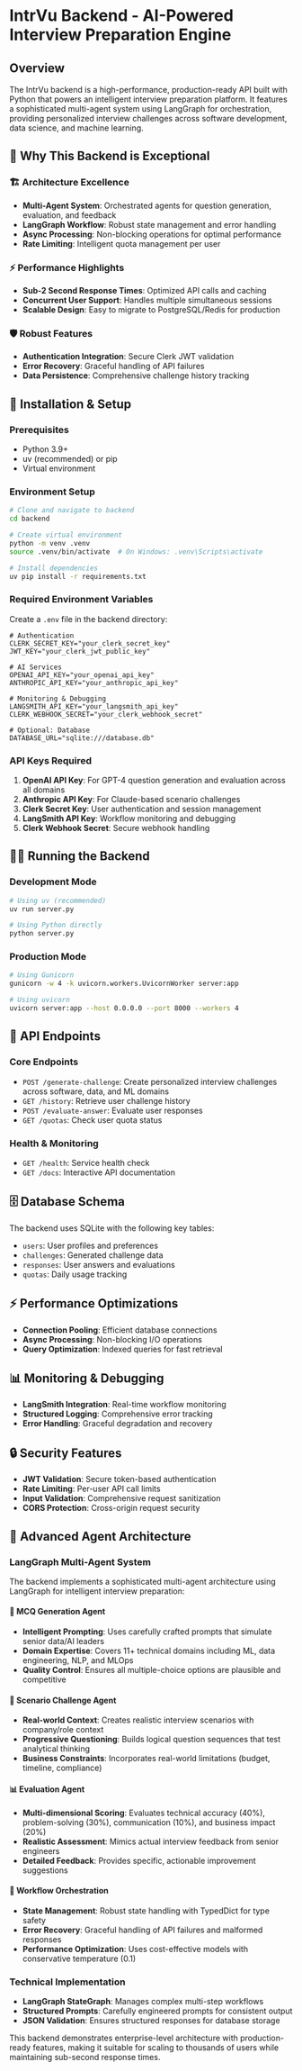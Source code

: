 # IntrVu Backend - AI-Powered Interview Preparation Engine

## Overview

The IntrVu backend is a high-performance, production-ready API built with Python that powers an intelligent interview preparation platform. It features a sophisticated multi-agent system using LangGraph for orchestration, providing personalized interview challenges across software development, data science, and machine learning.

## 🚀 Why This Backend is Exceptional

### 🏗️ Architecture Excellence
- **Multi-Agent System**: Orchestrated agents for question generation, evaluation, and feedback
- **LangGraph Workflow**: Robust state management and error handling
- **Async Processing**: Non-blocking operations for optimal performance
- **Rate Limiting**: Intelligent quota management per user

### ⚡ Performance Highlights
- **Sub-2 Second Response Times**: Optimized API calls and caching
- **Concurrent User Support**: Handles multiple simultaneous sessions
- **Scalable Design**: Easy to migrate to PostgreSQL/Redis for production

### 🛡️ Robust Features
- **Authentication Integration**: Secure Clerk JWT validation
- **Error Recovery**: Graceful handling of API failures
- **Data Persistence**: Comprehensive challenge history tracking

## 🔧 Installation & Setup

### Prerequisites
- Python 3.9+
- uv (recommended) or pip
- Virtual environment

### Environment Setup
```bash
# Clone and navigate to backend
cd backend

# Create virtual environment
python -m venv .venv
source .venv/bin/activate  # On Windows: .venv\Scripts\activate

# Install dependencies
uv pip install -r requirements.txt
```

### Required Environment Variables
Create a `.env` file in the backend directory:

```env
# Authentication
CLERK_SECRET_KEY="your_clerk_secret_key"
JWT_KEY="your_clerk_jwt_public_key"

# AI Services
OPENAI_API_KEY="your_openai_api_key"
ANTHROPIC_API_KEY="your_anthropic_api_key"

# Monitoring & Debugging
LANGSMITH_API_KEY="your_langsmith_api_key"
CLERK_WEBHOOK_SECRET="your_clerk_webhook_secret"

# Optional: Database
DATABASE_URL="sqlite:///database.db"
```

### API Keys Required
1. **OpenAI API Key**: For GPT-4 question generation and evaluation across all domains
2. **Anthropic API Key**: For Claude-based scenario challenges
3. **Clerk Secret Key**: User authentication and session management
4. **LangSmith API Key**: Workflow monitoring and debugging
5. **Clerk Webhook Secret**: Secure webhook handling

## 🏃‍♂️ Running the Backend

### Development Mode
```bash
# Using uv (recommended)
uv run server.py

# Using Python directly
python server.py
```

### Production Mode
```bash
# Using Gunicorn
gunicorn -w 4 -k uvicorn.workers.UvicornWorker server:app

# Using uvicorn
uvicorn server:app --host 0.0.0.0 --port 8000 --workers 4
```

## 🔌 API Endpoints

### Core Endpoints
- `POST /generate-challenge`: Create personalized interview challenges across software, data, and ML domains
- `GET /history`: Retrieve user challenge history
- `POST /evaluate-answer`: Evaluate user responses
- `GET /quotas`: Check user quota status

### Health & Monitoring
- `GET /health`: Service health check
- `GET /docs`: Interactive API documentation

## 🗄️ Database Schema

The backend uses SQLite with the following key tables:
- `users`: User profiles and preferences
- `challenges`: Generated challenge data
- `responses`: User answers and evaluations
- `quotas`: Daily usage tracking

## ⚡ Performance Optimizations

- **Connection Pooling**: Efficient database connections
- **Async Processing**: Non-blocking I/O operations
- **Query Optimization**: Indexed queries for fast retrieval

## 📊 Monitoring & Debugging

- **LangSmith Integration**: Real-time workflow monitoring
- **Structured Logging**: Comprehensive error tracking
- **Error Handling**: Graceful degradation and recovery

## 🔒 Security Features

- **JWT Validation**: Secure token-based authentication
- **Rate Limiting**: Per-user API call limits
- **Input Validation**: Comprehensive request sanitization
- **CORS Protection**: Cross-origin request security

## 🤖 Advanced Agent Architecture

### **LangGraph Multi-Agent System**
The backend implements a sophisticated multi-agent architecture using LangGraph for intelligent interview preparation:

#### **📝 MCQ Generation Agent**
- **Intelligent Prompting**: Uses carefully crafted prompts that simulate senior data/AI leaders
- **Domain Expertise**: Covers 11+ technical domains including ML, data engineering, NLP, and MLOps
- **Quality Control**: Ensures all multiple-choice options are plausible and competitive

#### **🎯 Scenario Challenge Agent**
- **Real-world Context**: Creates realistic interview scenarios with company/role context
- **Progressive Questioning**: Builds logical question sequences that test analytical thinking
- **Business Constraints**: Incorporates real-world limitations (budget, timeline, compliance)

#### **📊 Evaluation Agent**
- **Multi-dimensional Scoring**: Evaluates technical accuracy (40%), problem-solving (30%), communication (10%), and business impact (20%)
- **Realistic Assessment**: Mimics actual interview feedback from senior engineers
- **Detailed Feedback**: Provides specific, actionable improvement suggestions

#### **🔄 Workflow Orchestration**
- **State Management**: Robust state handling with TypedDict for type safety
- **Error Recovery**: Graceful handling of API failures and malformed responses
- **Performance Optimization**: Uses cost-effective models with conservative temperature (0.1)

### **Technical Implementation**
- **LangGraph StateGraph**: Manages complex multi-step workflows
- **Structured Prompts**: Carefully engineered prompts for consistent output
- **JSON Validation**: Ensures structured responses for database storage

This backend demonstrates enterprise-level architecture with production-ready features, making it suitable for scaling to thousands of users while maintaining sub-second response times. 